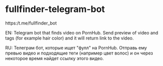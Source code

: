 # fullfinder-telegram-bot
https:/t.me/fullfinder_bot

<p>EN: Telegram bot that finds video on PornHub. Send preview of video and tags (for example hair color) and it will return link to the video.</p>

<p>RU: Телеграм бот, которые ищет "фулл" на PornHub. Отправь ему превью видео и подходящие теги (например цвет волос) и он через некоторое время найдет ссылку этого видео.</p>
